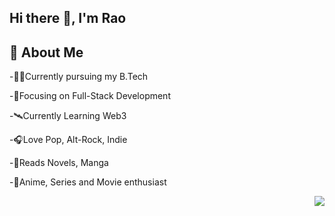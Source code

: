 ## Hi there 👋, I'm Rao

## 📝 About Me

-👨‍🎓Currently pursuing my B.Tech

-🔬Focusing on Full-Stack Development

-🛰️Currently Learning Web3

-🎧Love Pop, Alt-Rock, Indie

-📖Reads Novels, Manga

-🎥Anime, Series and Movie enthusiast

<img src="(https://preview.redd.it/transparent-gifs-i-made-from-the-pok%C3%A9mon-anime-for-an-v0-eti95tjbyb7a1.gif?width=640&crop=smart&auto=webp&s=79fa1786cfafb7d807f326cb96037e4559c6b27b)" align="right"></img>

<!--
**BingVader/BingVader** is a ✨ _special_ ✨ repository because its `README.md` (this file) appears on your GitHub profile.

Here are some ideas to get you started:

- 🔭 I’m currently working on ...
- 🌱 I’m currently learning ...
- 👯 I’m looking to collaborate on ...
- 🤔 I’m looking for help with ...
- 💬 Ask me about ...
- 📫 How to reach me: ...
- 😄 Pronouns: ...
- ⚡ Fun fact: ...
-->

